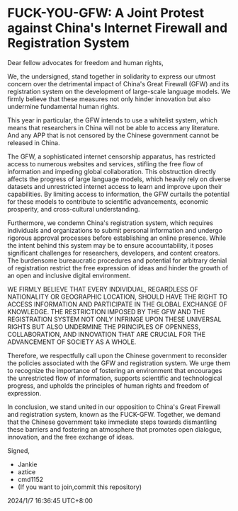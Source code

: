 # FUCK-YOU-GFW: A Joint Protest against China's Internet Firewall and Registration System

Dear fellow advocates for freedom and human rights,

We, the undersigned, stand together in solidarity to express our utmost concern over the detrimental impact of China's Great Firewall (GFW) and its registration system on the development of large-scale language models.  We firmly believe that these measures not only hinder innovation but also undermine fundamental human rights.

This year in particular, the GFW intends to use a whitelist system, which means that researchers in China will not be able to access any literature. And any APP that is not censored by the Chinese government cannot be released in China.

The GFW, a sophisticated internet censorship apparatus, has restricted access to numerous websites and services, stifling the free flow of information and impeding global collaboration.  This obstruction directly affects the progress of large language models, which heavily rely on diverse datasets and unrestricted internet access to learn and improve upon their capabilities.  By limiting access to information, the GFW curtails the potential for these models to contribute to scientific advancements, economic prosperity, and cross-cultural understanding.

Furthermore, we condemn China's registration system, which requires individuals and organizations to submit personal information and undergo rigorous approval processes before establishing an online presence.  While the intent behind this system may be to ensure accountability, it poses significant challenges for researchers, developers, and content creators.  The burdensome bureaucratic procedures and potential for arbitrary denial of registration restrict the free expression of ideas and hinder the growth of an open and inclusive digital environment.

WE FIRMLY BELIEVE THAT EVERY INDIVIDUAL, REGARDLESS OF NATIONALITY OR GEOGRAPHIC LOCATION, SHOULD HAVE THE RIGHT TO ACCESS INFORMATION AND PARTICIPATE IN THE GLOBAL EXCHANGE OF KNOWLEDGE.  THE RESTRICTION IMPOSED BY THE GFW AND THE REGISTRATION SYSTEM NOT ONLY INFRINGE UPON THESE UNIVERSAL RIGHTS BUT ALSO UNDERMINE THE PRINCIPLES OF OPENNESS, COLLABORATION, AND INNOVATION THAT ARE CRUCIAL FOR THE ADVANCEMENT OF SOCIETY AS A WHOLE.

Therefore, we respectfully call upon the Chinese government to reconsider the policies associated with the GFW and registration system.  We urge them to recognize the importance of fostering an environment that encourages the unrestricted flow of information, supports scientific and technological progress, and upholds the principles of human rights and freedom of expression.

In conclusion, we stand united in our opposition to China's Great Firewall and registration system, known as the FUCK-GFW.  Together, we demand that the Chinese government take immediate steps towards dismantling these barriers and fostering an atmosphere that promotes open dialogue, innovation, and the free exchange of ideas.

Signed,

- Jankie
- aztice
- cmd1152
- (If you want to join,commit this repository)

2024/1/7 16:36:45 UTC+8:00
